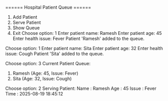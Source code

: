 ====== Hospital Patient Queue ======
1. Add Patient
2. Serve Patient
3. Show Queue
4. Exit
Choose option: 1
Enter patient name: Ramesh
Enter patient age: 45
Enter health issue: Fever
Patient 'Ramesh' added to the queue.

Choose option: 1
Enter patient name: Sita
Enter patient age: 32
Enter health issue: Cough
Patient 'Sita' added to the queue.

Choose option: 3
Current Patient Queue:
1. Ramesh (Age: 45, Issue: Fever)
2. Sita (Age: 32, Issue: Cough)

Choose option: 2
Serving Patient:
Name  : Ramesh
Age   : 45
Issue : Fever
Time  : 2025-08-19 18:45:12
